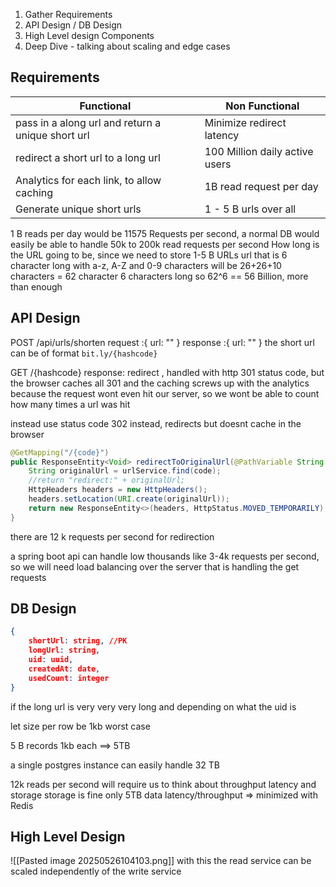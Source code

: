 1. Gather Requirements
2. API Design / DB Design
3. High Level design Components
4. Deep Dive - talking about scaling and edge cases

## Requirements

| Functional                                        | Non Functional                 |
| ------------------------------------------------- | ------------------------------ |
| pass in a along url and return a unique short url | Minimize redirect latency      |
| redirect a short url to a long url                | 100 Million daily active users |
| Analytics for each link, to allow caching         | 1B read request per day        |
| Generate unique short urls                        | 1 - 5 B urls over all          |

1 B reads per day would be 11575 Requests per second, a normal DB would easily be able to handle 50k  to 200k read requests per second
How long is the URL going to be, since we need to store 1-5 B URLs
url that is 6 character long with a-z, A-Z and 0-9 characters will be 26+26+10 characters = 62 character
6 characters long so 62^6 == 56 Billion, more than enough

## API Design

POST /api/urls/shorten
request :{	url: "" }
response :{	url: "" }
the short url can be of format `bit.ly/{hashcode}`

GET /{hashcode}
response: redirect , handled with http 301 status code, but the browser caches all 301
and the caching screws up with the analytics because the request wont even hit our server, 
so we wont be able to count how many times a url was hit

instead use status code 302 instead, redirects but doesnt cache in the browser
```java
@GetMapping("/{code}")
public ResponseEntity<Void> redirectToOriginalUrl(@PathVariable String code) {
    String originalUrl = urlService.find(code);
    //return "redirect:" + originalUrl;
    HttpHeaders headers = new HttpHeaders();
    headers.setLocation(URI.create(originalUrl));
    return new ResponseEntity<>(headers, HttpStatus.MOVED_TEMPORARILY);
}
```

there are 12 k requests per second for redirection

a spring boot api can handle low thousands like 3-4k requests per second, so we will need load balancing over the server that is handling the get requests
## DB Design

```json
{
	shortUrl: string, //PK
    longUrl: string,
    uid: uuid,
    createdAt: date,
    usedCount: integer
}
```
if the long url is very very very long and depending on what the uid is

let size per row be 1kb worst case

5 B records 1kb each ==> 5TB

a single postgres instance can easily handle 32 TB

12k reads per second will require us to think about throughput latency and storage
storage is fine only 5TB data
latency/throughput => minimized with Redis
## High Level Design

![[Pasted image 20250526104103.png]]
with this the read service can be scaled independently of the write service


